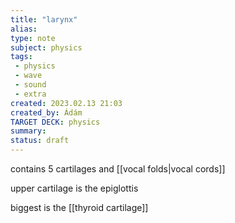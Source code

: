 ```yaml
---
title: "larynx"
alias: 
type: note
subject: physics
tags:
 - physics
 - wave
 - sound
 - extra
created: 2023.02.13 21:03
created_by: Ádám
TARGET DECK: physics
summary: 
status: draft 
---
```

contains 5 cartilages and [[vocal folds|vocal cords]] 

upper cartilage is the epiglottis

biggest is the [[thyroid cartilage]]